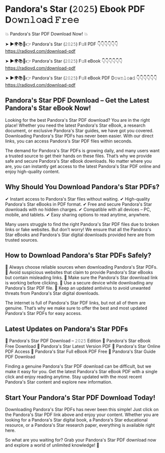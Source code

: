 # Pandora's Star (𝟸𝟶𝟸𝟻) Ebook PDF D𝚘𝚠𝚗𝚕𝚘a𝚍 𝙵𝚛𝚎𝚎

💥 Pandora's Star PDF Download Now! 💥

➤ ►🌍📚📱👉 Pandora's Star (𝟸𝟶𝟸𝟻) F𝚞ll PDF 👇👇👇👇👇👇
https://radiovd.com/download-pdf

➤ ►🌍📚📱👉 Pandora's Star (𝟸𝟶𝟸𝟻) F𝚞ll eBook 👇👇👇👇👇👇
https://radiovd.com/download-pdf

➤ ►🌍📚📱👉 Pandora's Star (𝟸𝟶𝟸𝟻) F𝚞ll eBook PDF D𝚘𝚠𝚗𝚕𝚘a𝚍 👇👇👇👇👇👇
https://radiovd.com/download-pdf

## Pandora's Star PDF Download – Get the Latest Pandora's Star eBook Now!

Looking for the best Pandora's Star PDF download? You are in the right place! Whether you need the latest Pandora's Star eBook, a research document, or exclusive Pandora's Star guides, we have got you covered. Downloading Pandora's Star PDFs has never been easier. With our direct links, you can access Pandora's Star PDF files within seconds.

The demand for Pandora's Star PDFs is growing daily, and many users want a trusted source to get their hands on these files. That’s why we provide safe and secure Pandora's Star eBook downloads. No matter where you are, you can instantly get access to the latest Pandora's Star PDF online and enjoy high-quality content.

## Why Should You Download Pandora's Star PDFs?

✔ Instant access to Pandora's Star files without waiting.
✔ High-quality Pandora's Star eBooks in PDF format.
✔ Free and secure Pandora's Star downloads with no hidden charges.
✔ Compatible with all devices – PC, mobile, and tablets.
✔ Easy sharing options to read anytime, anywhere.

Many users struggle to find the right Pandora's Star PDF files due to broken links or fake websites. But don’t worry! We ensure that all the Pandora's Star eBooks and Pandora's Star digital downloads provided here are from trusted sources.

## How to Download Pandora's Star PDFs Safely?

📌 Always choose reliable sources when downloading Pandora's Star PDFs.
📌 Avoid suspicious websites that claim to provide Pandora's Star eBooks but contain misleading links.
📌 Make sure the Pandora's Star download link is working before clicking.
📌 Use a secure device while downloading any Pandora's Star PDF file.
📌 Keep an updated antivirus to avoid unwanted threats from Pandora's Star digital downloads.

The internet is full of Pandora's Star PDF links, but not all of them are genuine. That’s why we make sure to offer the best and most updated Pandora's Star PDFs for easy access.

## Latest Updates on Pandora's Star PDFs

🔹 Pandora's Star PDF Download – 𝟸𝟶𝟸𝟻 Edition
🔹 Pandora's Star eBook Free Download
🔹 Pandora's Star Latest Version PDF
🔹 Pandora's Star Online PDF Access
🔹 Pandora's Star Full eBook PDF Free
🔹 Pandora's Star Guide PDF Download

Finding a genuine Pandora's Star PDF download can be difficult, but we make it easy for you. Get the latest Pandora's Star eBook PDF with a single click and enjoy reading anytime. Stay updated with the most recent Pandora's Star content and explore new information.

## Start Your Pandora's Star PDF Download Today!

Downloading Pandora's Star PDFs has never been this simple! Just click on the Pandora's Star PDF link above and enjoy your content. Whether you are looking for a Pandora's Star digital book, a Pandora's Star educational resource, or a Pandora's Star research paper, everything is available right here.

So what are you waiting for? Grab your Pandora's Star PDF download now and explore a world of unlimited knowledge! 🚀